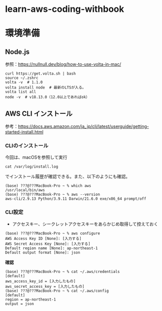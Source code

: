 # learn-aws-coding-withbook

# 環境準備
## Node.js
参照：https://nullnull.dev/blog/how-to-use-volta-in-mac/
```
curl https://get.volta.sh | bash
source ~/.zshrc
volta -v  # 1.1.0
volta install node  # 最新のLTSが入る。
volta list all
node -v  # v18.13.0（12.0以上であればok）
```

## AWS CLI インストール
参考：https://docs.aws.amazon.com/ja_jp/cli/latest/userguide/getting-started-install.html

### CLIのインストール
今回は、macOSを参照して実行  
```
cat /var/log/install.log
```
でインストール履歴が確認できる。また、以下のようにも確認。
```
(base) ???@???MacBook-Pro ~ % which aws
/usr/local/bin/aws
(base) ???@???MacBook-Pro ~ % aws --version
aws-cli/2.9.13 Python/3.9.11 Darwin/21.6.0 exe/x86_64 prompt/off
```
### CLI設定
- アクセスキー、シークレットアクセスキーをあらかじめ取得して控えておく
```
(base) ???@???MacBook-Pro ~ % aws configure
AWS Access Key ID [None]: [入力する]
AWS Secret Access Key [None]: [入力する]
Default region name [None]: ap-northeast-1
Default output format [None]: json
```
**確認**
```
(base) ???@???MacBook-Pro ~ % cat ~/.aws/credentials
[default]
aws_access_key_id = [入力したもの]
aws_secret_access_key = [入力したもの]
(base) ???@???MacBook-Pro ~ % cat ~/.aws/config
[default]
region = ap-northeast-1
output = json
```
